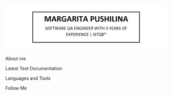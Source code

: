 [![Header](https://github.com/silentturnip/silentturnip/blob/main/assets/Header.jpg)](https://www.linkedin.com/in/mpushilina/)

About me

Latest Test Documentation

Languages and Tools

Follow Me

